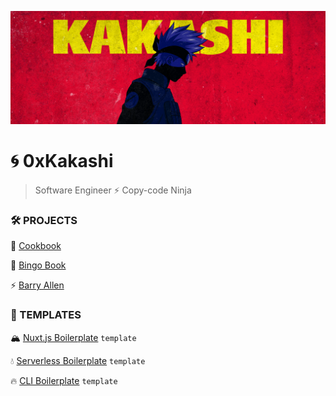 ![0xKakashi](./0xkakashi-banner.png)

# 🌀 0xKakashi

> Software Engineer ⚡️ Copy-code Ninja

### 🛠 PROJECTS

🍱 [Cookbook](https://github.com/0xkakashi/cookbook)

📒 [Bingo Book](https://github.com/0xkakashi/bingo-book)

⚡️ [Barry Allen](https://github.com/0xkakashi/barry-allen)


### 📇 TEMPLATES

🏔 [Nuxt.js Boilerplate](https://github.com/0xkakashi/nuxtjs-boilerplate) `template`

💧 [Serverless Boilerplate](https://github.com/0xkakashi/sls-boilerplate) `template`

🔥 [CLI Boilerplate](https://github.com/0xkakashi/cli-boilerplate) `template`
